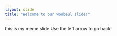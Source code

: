 ```yaml
---
layout: slide
title: "Welcome to our woobeul slide!"
---
```

this is my meme slide
Use the left arrow to go back!